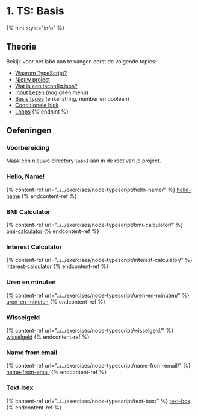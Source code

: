 # 1. TS: Basis

{% hint style="info" %}
## Theorie

Bekijk voor het labo aan te vangen eerst de volgende topics:

* [Waarom TypeScript?](../../cursus/nodejs-+-typescript/waarom-typescript.md)
* [Nieuw project](../../cursus/nodejs-+-typescript/projectmaken.md)
* [Wat is een tsconfig.json?](../../cursus/wat-is-nodejs/wat-is-een-tsconfig.json/)
* [Input Lezen](../../cursus/nodejs-+-typescript/input-lezen.md) (nog geen menu)
* [Basis types](../../cursus/nodejs-+-typescript/type-systeem/basic-types.md) (enkel string, number en boolean)
* [Conditionele blok](../../cursus/wat-is-nodejs/conditionele-blok.md)
* [Loops](../../cursus/wat-is-nodejs/loops.md)
{% endhint %}

## Oefeningen

### Voorbereiding

Maak een nieuwe directory `labo1` aan in de root van je project.

### Hello, Name!

{% content-ref url="../../exercises/node-typescript/hello-name/" %}
[hello-name](../../exercises/node-typescript/hello-name/)
{% endcontent-ref %}

### BMI Calculator

{% content-ref url="../../exercises/node-typescript/bmi-calculator/" %}
[bmi-calculator](../../exercises/node-typescript/bmi-calculator/)
{% endcontent-ref %}

### Interest Calculator

{% content-ref url="../../exercises/node-typescript/interest-calculator/" %}
[interest-calculator](../../exercises/node-typescript/interest-calculator/)
{% endcontent-ref %}

### Uren en minuten

{% content-ref url="../../exercises/node-typescript/uren-en-minuten/" %}
[uren-en-minuten](../../exercises/node-typescript/uren-en-minuten/)
{% endcontent-ref %}

### Wisselgeld

{% content-ref url="../../exercises/node-typescript/wisselgeld/" %}
[wisselgeld](../../exercises/node-typescript/wisselgeld/)
{% endcontent-ref %}

### Name from email

{% content-ref url="../../exercises/node-typescript/name-from-email/" %}
[name-from-email](../../exercises/node-typescript/name-from-email/)
{% endcontent-ref %}

### Text-box

{% content-ref url="../../exercises/node-typescript/text-box/" %}
[text-box](../../exercises/node-typescript/text-box/)
{% endcontent-ref %}
